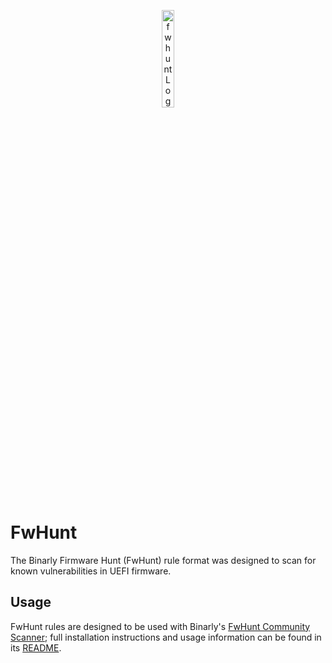<p align="center">
  <img alt="fwhunt Logo" src="https://raw.githubusercontent.com/binarly-io/uefi_r2/master/pics/fwhunt_logo.png" width="20%">
</p>

# FwHunt
The Binarly Firmware Hunt (FwHunt) rule format was designed to scan for known vulnerabilities in UEFI firmware.

## Usage

FwHunt rules are designed to be used with Binarly's [FwHunt Community Scanner](https://github.com/binarly-io/fwhunt-scan); full installation instructions and usage information can be found in its [README](https://github.com/binarly-io/fwhunt-scan#fwhunt-community-scanner).
